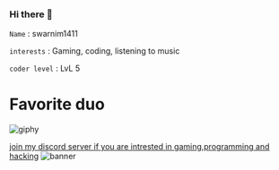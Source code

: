 ### Hi there 👋

`Name` : swarnim1411

`interests` : Gaming, coding, listening to music

`coder level` : LvL 5 

<h1> Favorite duo </h1>

![giphy](https://media0.giphy.com/media/sPtPHvqyANbuo/giphy.gif?cid=ecf05e47bn9pt284ccgrh5h7zfiqfbpj01g57g8sqq71awp2&rid=giphy.gif)

[join my discord server if you are intrested in gaming,programming and hacking](https://discord.gg/yPe3ysR)
![banner](https://cdn.discordapp.com/attachments/749513904261955635/767947405269532672/unknown.png)

